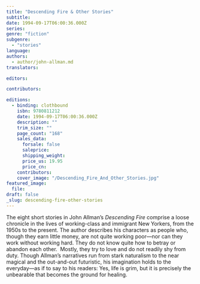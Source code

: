 ```yaml
---
title: "Descending Fire & Other Stories"
subtitle:
date: 1994-09-17T06:00:36.000Z
series:
genre: "fiction"
subgenre:
  - "stories"
language:
authors:
  - author/john-allman.md
translators:

editors:

contributors:

editions:
  - binding: clothbound
    isbn: 9780811212
    date: 1994-09-17T06:00:36.000Z
    description: ""
    trim_size: ""
    page_count: "168"
    sales_data:
      forsale: false
      saleprice:
      shipping_weight:
      price_us: 19.95
      price_cn:
    contributors:
    cover_image: "/Descending_Fire_And_Other_Stories.jpg"
featured_image:
  file:
draft: false
_slug: descending-fire-other-stories
---
```


The eight short stories in John Allman’s _Descending Fire_ comprise a loose chronicle in the lives of working-class and immigrant New Yorkers, from the 1950s to the present. The author describes his characters as people who, though they earn little money, are not quite working poor—nor can they work without working hard. They do not know quite how to betray or abandon each other.  Mostly, they try to love and do not readily shy from duty. Though Allman’s narratives run from stark naturalism to the near magical and the out-and-out futuristic, his imagination holds to the everyday—as if to say to his readers: Yes, life is grim, but it is precisely the unbearable that becomes the ground for healing.

